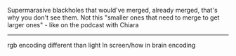 Supermarasive blackholes that would've merged, already merged, that's why you don't see them. Not this "smaller ones that need to merge to get larger ones" - like on the podcast with Chiara

---

rgb encoding different than light ln screen/how in brain encoding